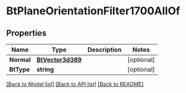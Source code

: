 # BtPlaneOrientationFilter1700AllOf

## Properties

Name | Type | Description | Notes
------------ | ------------- | ------------- | -------------
**Normal** | [**BtVector3d389**](BTVector3d-389.md) |  | [optional] 
**BtType** | **string** |  | [optional] 

[[Back to Model list]](../README.md#documentation-for-models) [[Back to API list]](../README.md#documentation-for-api-endpoints) [[Back to README]](../README.md)


